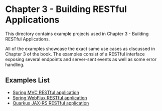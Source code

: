 # Chapter 3 - Building RESTful Applications
This directory contains example projects used in Chapter 3 - Building RESTful Applications.

All of the examples showcase the exact same use cases as discussed in Chapter 3 of the book. The examples consist of a RESTful interface exposing several endpoints and server-sent events as well as some error handling.

## Examples List
- [Spring MVC RESTful application](chapter-3-spring-rest-json/)
- [Spring WebFlux RESTful application](chapter-3-spring-webflux-rest-json/)
- [Quarkus JAX-RS RESTful application](chapter-3-quarkus-rest-json/)